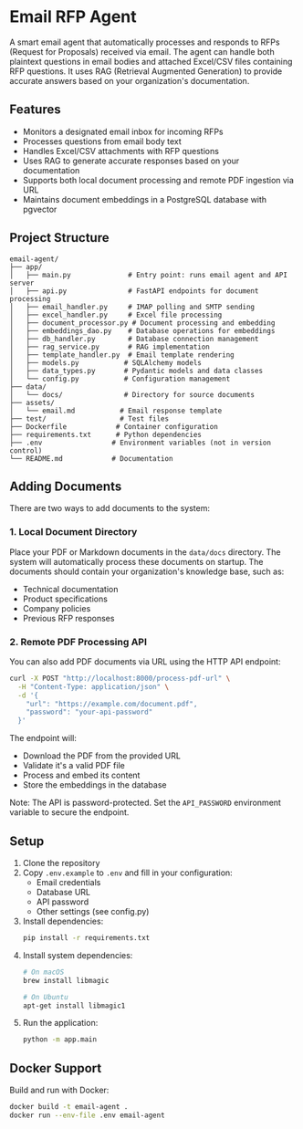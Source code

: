 # Email RFP Agent

A smart email agent that automatically processes and responds to RFPs (Request for Proposals) received via email. The agent can handle both plaintext questions in email bodies and attached Excel/CSV files containing RFP questions. It uses RAG (Retrieval Augmented Generation) to provide accurate answers based on your organization's documentation.

## Features

- Monitors a designated email inbox for incoming RFPs
- Processes questions from email body text
- Handles Excel/CSV attachments with RFP questions
- Uses RAG to generate accurate responses based on your documentation
- Supports both local document processing and remote PDF ingestion via URL
- Maintains document embeddings in a PostgreSQL database with pgvector

## Project Structure

```
email-agent/
├── app/
│   ├── main.py              # Entry point: runs email agent and API server
│   ├── api.py               # FastAPI endpoints for document processing
│   ├── email_handler.py     # IMAP polling and SMTP sending
│   ├── excel_handler.py     # Excel file processing
│   ├── document_processor.py # Document processing and embedding
│   ├── embeddings_dao.py    # Database operations for embeddings
│   ├── db_handler.py        # Database connection management
│   ├── rag_service.py       # RAG implementation
│   ├── template_handler.py  # Email template rendering
│   ├── models.py           # SQLAlchemy models
│   ├── data_types.py       # Pydantic models and data classes
│   └── config.py           # Configuration management
├── data/
│   └── docs/               # Directory for source documents
├── assets/
│   └── email.md           # Email response template
├── test/                  # Test files
├── Dockerfile            # Container configuration
├── requirements.txt      # Python dependencies
├── .env                 # Environment variables (not in version control)
└── README.md            # Documentation
```

## Adding Documents

There are two ways to add documents to the system:

### 1. Local Document Directory

Place your PDF or Markdown documents in the `data/docs` directory. The system will automatically process these documents on startup. The documents should contain your organization's knowledge base, such as:
- Technical documentation
- Product specifications
- Company policies
- Previous RFP responses

### 2. Remote PDF Processing API

You can also add PDF documents via URL using the HTTP API endpoint:

```bash
curl -X POST "http://localhost:8000/process-pdf-url" \
  -H "Content-Type: application/json" \
  -d '{
    "url": "https://example.com/document.pdf",
    "password": "your-api-password"
  }'
```

The endpoint will:
- Download the PDF from the provided URL
- Validate it's a valid PDF file
- Process and embed its content
- Store the embeddings in the database

Note: The API is password-protected. Set the `API_PASSWORD` environment variable to secure the endpoint.

## Setup

1. Clone the repository
2. Copy `.env.example` to `.env` and fill in your configuration:
   - Email credentials
   - Database URL
   - API password
   - Other settings (see config.py)
3. Install dependencies:
   ```bash
   pip install -r requirements.txt
   ```
4. Install system dependencies:
   ```bash
   # On macOS
   brew install libmagic
   
   # On Ubuntu
   apt-get install libmagic1
   ```
5. Run the application:
   ```bash
   python -m app.main
   ```

## Docker Support

Build and run with Docker:

```bash
docker build -t email-agent .
docker run --env-file .env email-agent
```
